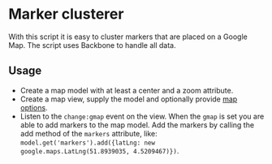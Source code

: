 # Marker clusterer

With this script it is easy to cluster markers that are placed on a Google Map.
The script uses Backbone to handle all data.


## Usage

- Create a map model with at least a center and a zoom attribute.
- Create a map view, supply the model and optionally provide [map options](https://developers.google.com/maps/documentation/javascript/reference#MapOptions).
- Listen to the `change:gmap` event on the view. When the `gmap` is set you are able to add markers to the map model. Add the markers by calling the add method of the `markers` attribute, like: `model.get('markers').add({latLng: new google.maps.LatLng(51.8939035, 4.5209467)})`.
